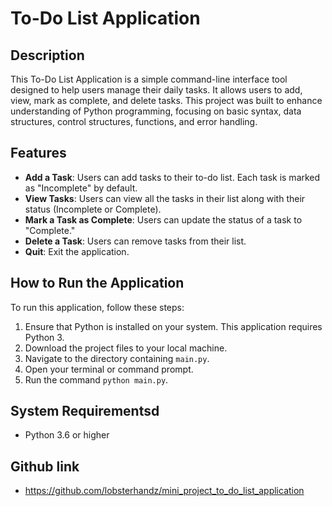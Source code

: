 # To-Do List Application

## Description
This To-Do List Application is a simple command-line interface tool designed to help users manage their daily tasks. It allows users to add, view, mark as complete, and delete tasks. This project was built to enhance understanding of Python programming, focusing on basic syntax, data structures, control structures, functions, and error handling.

## Features
- **Add a Task**: Users can add tasks to their to-do list. Each task is marked as "Incomplete" by default.
- **View Tasks**: Users can view all the tasks in their list along with their status (Incomplete or Complete).
- **Mark a Task as Complete**: Users can update the status of a task to "Complete."
- **Delete a Task**: Users can remove tasks from their list.
- **Quit**: Exit the application.

## How to Run the Application
To run this application, follow these steps:

1. Ensure that Python is installed on your system. This application requires Python 3.
2. Download the project files to your local machine.
3. Navigate to the directory containing `main.py`.
4. Open your terminal or command prompt.
5. Run the command `python main.py`.

## System Requirementsd
- Python 3.6 or higher

## Github link
- https://github.com/lobsterhandz/mini_project_to_do_list_application

